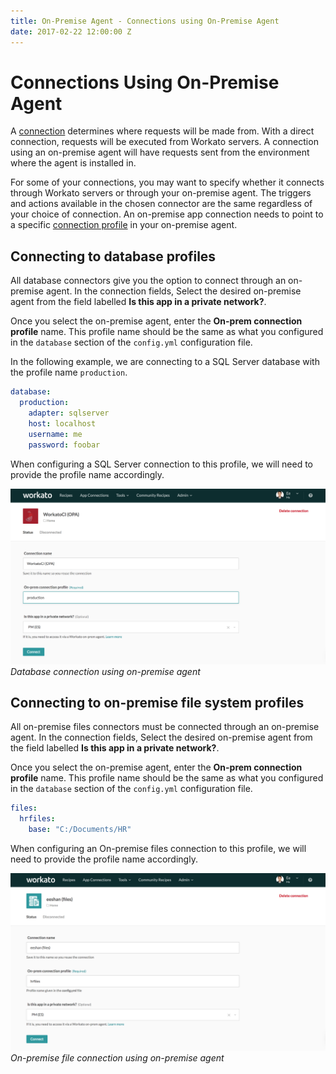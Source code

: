 ```yaml
---
title: On-Premise Agent - Connections using On-Premise Agent
date: 2017-02-22 12:00:00 Z
---
```


# Connections Using On-Premise Agent
A [connection](/connections.md) determines where requests will be made from. With a direct connection, requests will be executed from Workato servers. A connection using an on-premise agent will have requests sent from the environment where the agent is installed in.

For some of your connections, you may want to specify whether it connects through Workato servers or through your on-premise agent. The triggers and actions available in the chosen connector are the same regardless of your choice of connection. An on-premise app connection needs to point to a specific [connection profile](/on-prem/profile.md) in your on-premise agent.

## Connecting to database profiles
All database connectors give you the option to connect through an on-premise agent. In the connection fields, Select the desired on-premise agent from the field labelled **Is this app in a private network?**.

Once you select the on-premise agent, enter the **On-prem connection profile** name. This profile name should be the same as what you configured in the `database` section of the `config.yml` configuration file.

In the following example, we are connecting to a SQL Server database with the profile name `production`.

```YAML
database:
  production:
    adapter: sqlserver
    host: localhost
    username: me
    password: foobar
```
When configuring a SQL Server connection to this profile, we will need to provide the profile name accordingly.

![Database connection using on-premise agent ](/assets/images/on-prem/database-opa-connection.png)
*Database connection using on-premise agent*

## Connecting to on-premise file system profiles
All on-premise files connectors must be connected through an on-premise agent. In the connection fields, Select the desired on-premise agent from the field labelled **Is this app in a private network?**.

Once you select the on-premise agent, enter the **On-prem connection profile** name. This profile name should be the same as what you configured in the `database` section of the `config.yml` configuration file.

```YAML
files:
  hrfiles:
    base: "C:/Documents/HR"
```

When configuring an On-premise files connection to this profile, we will need to provide the profile name accordingly.

![On-premise file connection using on-premise agent](/assets/images/on-prem/files-opa-connection.png)
*On-premise file connection using on-premise agent*
